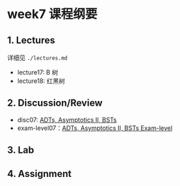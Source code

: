 # week7 课程纲要

## 1. Lectures

详细见 `./lectures.md`

- lecture17: B 树
- lecture18: 红黑树

## 2. Discussion/Review 

- disc07: [ADTs, Asymptotics II, BSTs](https://drive.google.com/file/d/1a1SWyETjnPTgkkTiXmMYzfJNwWEYrPfx/view?usp=sharing)
- exam-level07：[ADTs, Asymptotics II, BSTs Exam-level](https://drive.google.com/file/d/1DDGhpJEy6TdUkK-ru8kITbYs4u6HTs62/view?usp=share_link)

## 3. Lab

## 4. Assignment
